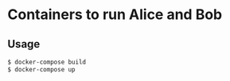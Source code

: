 # Containers to run Alice and Bob


## Usage

```sh
$ docker-compose build
$ docker-compose up
```

